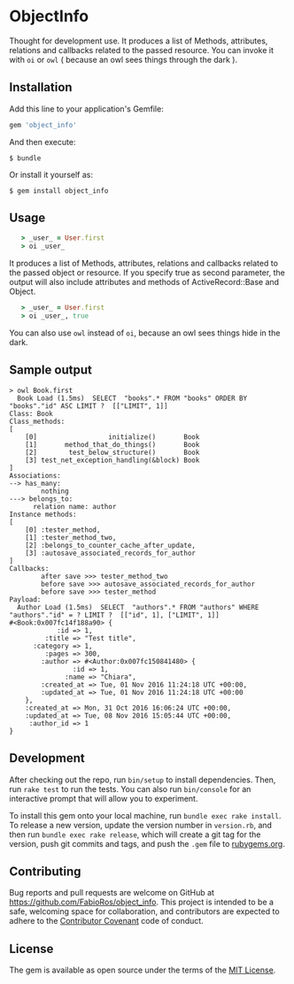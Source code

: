 # ObjectInfo

Thought for development use.
It produces a list of Methods, attributes, relations and callbacks related to the passed resource.
You can invoke it with ```oi``` or  ```owl``` ( because an owl sees things through the dark ).


## Installation

Add this line to your application's Gemfile:

```ruby
gem 'object_info'
```

And then execute:

    $ bundle

Or install it yourself as:

    $ gem install object_info

## Usage

```ruby
   > _user_ = User.first
   > oi _user_
```

It produces a list of Methods, attributes, relations and callbacks related to the passed object or resource.
If you specify true as second parameter, the output will also include attributes and methods of ActiveRecord::Base and Object.

```ruby
   > _user_ = User.first
   > oi _user_, true
```


You can also use ```owl``` instead of  ```oi```, because an owl sees things hide in the dark.


## Sample output
```
> owl Book.first
  Book Load (1.5ms)  SELECT  "books".* FROM "books" ORDER BY "books"."id" ASC LIMIT ?  [["LIMIT", 1]]
Class: Book
Class_methods: 
[
    [0]                  initialize()       Book
    [1]       method_that_do_things()       Book
    [2]        test_below_structure()       Book
    [3] test_net_exception_handling(&block) Book
]
Associations: 
--> has_many: 
        nothing
---> belongs_to: 
      relation name: author
Instance methods:
[
    [0] :tester_method,
    [1] :tester_method_two,
    [2] :belongs_to_counter_cache_after_update,
    [3] :autosave_associated_records_for_author
]
Callbacks:
        after save >>> tester_method_two
        before save >>> autosave_associated_records_for_author
        before save >>> tester_method
Payload:
  Author Load (1.5ms)  SELECT  "authors".* FROM "authors" WHERE "authors"."id" = ? LIMIT ?  [["id", 1], ["LIMIT", 1]]
#<Book:0x007fc14f188a90> {
            :id => 1,
         :title => "Test title",
      :category => 1,
         :pages => 300,
        :author => #<Author:0x007fc150841480> {
                :id => 1,
              :name => "Chiara",
        :created_at => Tue, 01 Nov 2016 11:24:18 UTC +00:00,
        :updated_at => Tue, 01 Nov 2016 11:24:18 UTC +00:00
    },
    :created_at => Mon, 31 Oct 2016 16:06:24 UTC +00:00,
    :updated_at => Tue, 08 Nov 2016 15:05:44 UTC +00:00,
     :author_id => 1
}
```

## Development

After checking out the repo, run `bin/setup` to install dependencies. Then, run `rake test` to run the tests. You can also run `bin/console` for an interactive prompt that will allow you to experiment.

To install this gem onto your local machine, run `bundle exec rake install`. To release a new version, update the version number in `version.rb`, and then run `bundle exec rake release`, which will create a git tag for the version, push git commits and tags, and push the `.gem` file to [rubygems.org](https://rubygems.org).

## Contributing

Bug reports and pull requests are welcome on GitHub at https://github.com/FabioRos/object_info. This project is intended to be a safe, welcoming space for collaboration, and contributors are expected to adhere to the [Contributor Covenant](http://contributor-covenant.org) code of conduct.


## License

The gem is available as open source under the terms of the [MIT License](http://opensource.org/licenses/MIT).

